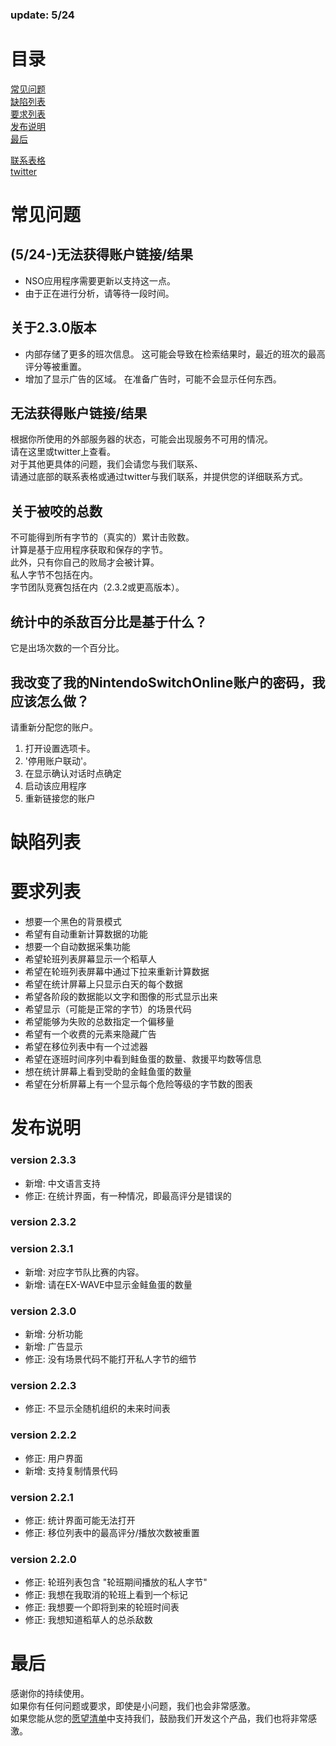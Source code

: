### update: 5/24

# 目录
[常见问题](#常见问题)<br>
[缺陷列表](#缺陷列表)<br>
[要求列表](#要求列表)<br>
[发布说明](#发布说明)<br>
[最后](#最后)<br>

[联系表格](https://docs.google.com/forms/d/e/1FAIpQLSfFl98x3KUkrAbwx0oG66yOFegL4Xc2ADAKDMhhGI2rZ5YGlg/viewform)<br>
[twitter](https://twitter.com/salmdroid)<br>

# 常见问题

## (5/24-)无法获得账户链接/结果
- NSO应用程序需要更新以支持这一点。
- 由于正在进行分析，请等待一段时间。

## 关于2.3.0版本
- 内部存储了更多的班次信息。 这可能会导致在检索结果时，最近的班次的最高评分等被重置。
- 增加了显示广告的区域。 在准备广告时，可能不会显示任何东西。

## 无法获得账户链接/结果
根据你所使用的外部服务器的状态，可能会出现服务不可用的情况。<br>
请在这里或twitter上查看。<br>
对于其他更具体的问题，我们会请您与我们联系、<br>
请通过底部的联系表格或通过twitter与我们联系，并提供您的详细联系方式。<br>

## 关于被咬的总数
不可能得到所有字节的（真实的）累计击败数。<br>
计算是基于应用程序获取和保存的字节。<br>
此外，只有你自己的败局才会被计算。<br>
私人字节不包括在内。<br>
字节团队竞赛包括在内（2.3.2或更高版本）。<br>

## 统计中的杀敌百分比是基于什么？
它是出场次数的一个百分比。<br>

## 我改变了我的NintendoSwitchOnline账户的密码，我应该怎么做？
请重新分配您的账户。
1. 打开设置选项卡。
2. '停用账户联动'。
3. 在显示确认对话时点确定
4. 启动该应用程序
5. 重新链接您的账户

# 缺陷列表

# 要求列表
- 想要一个黑色的背景模式
- 希望有自动重新计算数据的功能
- 想要一个自动数据采集功能
- 希望轮班列表屏幕显示一个稻草人
- 希望在轮班列表屏幕中通过下拉来重新计算数据
- 希望在统计屏幕上只显示白天的每个数据
- 希望各阶段的数据能以文字和图像的形式显示出来
- 希望显示（可能是正常的字节）的场景代码
- 希望能够为失败的总数指定一个偏移量
- 希望有一个收费的元素来隐藏广告
- 希望在移位列表中有一个过滤器
- 希望在逐班时间序列中看到鲑鱼蛋的数量、救援平均数等信息
- 想在统计屏幕上看到受助的金鲑鱼蛋的数量
- 希望在分析屏幕上有一个显示每个危险等级的字节数的图表

# 发布说明

### version 2.3.3
- 新增: 中文语言支持
- 修正: 在统计界面，有一种情况，即最高评分是错误的

### version 2.3.2
### version 2.3.1
- 新增: 对应字节队比赛的内容。
- 新增: 请在EX-WAVE中显示金鲑鱼蛋的数量

### version 2.3.0
- 新增: 分析功能
- 新增: 广告显示
- 修正: 没有场景代码不能打开私人字节的细节

### version 2.2.3
- 修正: 不显示全随机组织的未来时间表

### version 2.2.2
- 修正: 用户界面
- 新增: 支持复制情景代码

### version 2.2.1
- 修正: 统计界面可能无法打开
- 修正: 移位列表中的最高评分/播放次数被重置

### version 2.2.0
- 修正: 轮班列表包含 "轮班期间播放的私人字节"
- 修正: 我想在我取消的轮班上看到一个标记
- 修正: 我想要一个即将到来的轮班时间表
- 修正: 我想知道稻草人的总杀敌数

# 最后
感谢你的持续使用。<br>
如果你有任何问题或要求，即使是小问题，我们也会非常感激。<br>
如果您能从您的[愿望清单](https://www.amazon.jp/hz/wishlist/ls/N266KX5GC3JF?ref_=wl_share)中支持我们，鼓励我们开发这个产品，我们也将非常感激。<br>